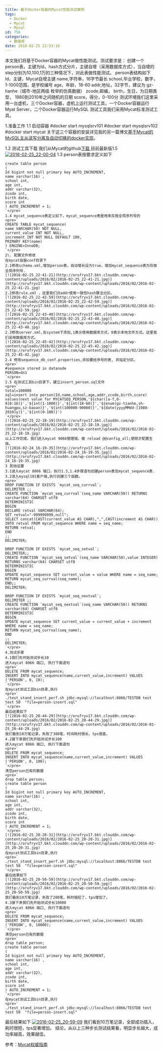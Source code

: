 ```yaml
---
title: 基于Docker容器的Mycat性能测试案例
tags:
  - Docker
  - Mycat
  - Mysql
id: 756
categories:
  - 数据库
date: 2016-02-25 22:53:16
---
```


本文我们将基于Docker容器的Mycat做性能测试。测试要求是：
创建一个 person表，主键为Id，hash方式分片，主键自增（采用数据库方式），当自增的step分别为10,100,1万的三种情况下，对此表做性能测试。
person表结构如下
Id，主键，Mycat自增主键
name,字符串，16字节最长
school,毕业学校，数字，1-1000范围，是学校编号
age，年龄，18-60
addr,地址，32字节，建议为 gz-tianhe（城市-地区两级 枚举的仿真数据）
zcode,邮编，
birth，生日，为日期类型， 1980到2010年之间随机的日期
score，得分，0-100分
测试环境我们这里采用一台虚机，三个Docker容器，虚机上运行测试工具，一个Docker容器运行Myat Server，二个Docker容器运行MySQL
测试工具我们采用Mycat标准测试工具。

1.准备工作
1.1 启动容器
#docker start mysqlsrv101
#docker start mysqlsrv102
#docker start mycat
关于这三个容器的安装详见我的另一篇博文[基于Mycat的MySQL主从读写分离及自动切换的docker实现](http://blog.yaodataking.com/2016/01/mycat_mysql_docker_sample1.html)。

1.2 测试工具下载
我们从Mycat的github[下载](https://github.com/MyCATApache/Mycat-download),目前最新版1.5
[![2016-02-25_22-00-04](http://orufryv17.bkt.clouddn.com/wp-content/uploads/2016/02/2016-02-25_22-00-04.jpg)](http://orufryv17.bkt.clouddn.com/wp-content/uploads/2016/02/2016-02-25_22-00-04.jpg)
1.3 person表按要求定义如下

    create table person 
    (
    Id bigint not null primary key AUTO_INCREMENT,
    name varchar(16) ,
    school int,
    age int,
    addr varchar(32),
    zcode int,
    birth date,
    score int
    ) AUTO_INCREMENT = 1;
    `</pre>
    1.4 mycat_sequence表定义如下，mycat_sequence表是用来存放全局序列号的
    <pre>`
    CREATE TABLE mycat_sequence(
    name VARCHAR(50) NOT NULL,
    current_value INT NOT NULL,
    increment INT NOT NULL DEFAULT 100, 
    PRIMARY KEY(name)
    ) ENGINE=InnoDB;
    `</pre>
    2\. 配置文件修改
    在mycat容器conf目录下
    2.1修改schema.xml,增加person表，自动增长设为true，增加mycat_sequence表为存放全局序列号.
    [![2016-02-25_22-41-21](http://orufryv17.bkt.clouddn.com/wp-content/uploads/2016/02/2016-02-25_22-41-21.jpg)](http://orufryv17.bkt.clouddn.com/wp-content/uploads/2016/02/2016-02-25_22-41-21.jpg)
    2.2修改rule.xml ，这里我们对addr使用一致性hash算法分区。
    [![2016-02-25_22-42-59](http://orufryv17.bkt.clouddn.com/wp-content/uploads/2016/02/2016-02-25_22-42-59.jpg)](http://orufryv17.bkt.clouddn.com/wp-content/uploads/2016/02/2016-02-25_22-42-59.jpg)
    [![2016-02-25_22-43-40](http://orufryv17.bkt.clouddn.com/wp-content/uploads/2016/02/2016-02-25_22-43-40.jpg)](http://orufryv17.bkt.clouddn.com/wp-content/uploads/2016/02/2016-02-25_22-43-40.jpg)
    2.3修改server.xml,在system下添加,1表示使用数据库方式，0表示本地文件方式。这里我们采用数据库方式。
    [![2016-02-25_22-45-42](http://orufryv17.bkt.clouddn.com/wp-content/uploads/2016/02/2016-02-25_22-45-42.jpg)](http://orufryv17.bkt.clouddn.com/wp-content/uploads/2016/02/2016-02-25_22-45-42.jpg)
    2.4 修改sequence_db_conf.properties,添加要给序号的表, 并指定分区。
    <pre>`
    #sequence stored in datanode
    PERSON=dn1
    `</pre>
    2.5 在测试工具bin目录下，建立insert_person.sql文件
    <pre>`
    total=100000
    sql=insert into person(Id,name,school,age,addr,zcode,birth,score) values(next value for MYCATSEQ_PERSON,'${char([a-f,0-9]8:16)}','${int(1-1000)}','${int(18-60)}','${enum(gz-tianhe,sh-huangpu,sz-baoan)}','${int(100000-90000)}','${date(yyyyMMdd-[1980-2010]y)}','${int(0-100)}')
    `</pre>
    [![2016-02-25_22-18-19](http://orufryv17.bkt.clouddn.com/wp-content/uploads/2016/02/2016-02-25_22-18-19.jpg)](http://orufryv17.bkt.clouddn.com/wp-content/uploads/2016/02/2016-02-25_22-18-19.jpg)
    以上工作完成，我们进入mycat 9066管理端，做 reload @@config_all;使刚才配置生效。
    [![2016-02-24_16-19-35](http://orufryv17.bkt.clouddn.com/wp-content/uploads/2016/02/2016-02-24_16-19-35.jpg)](http://orufryv17.bkt.clouddn.com/wp-content/uploads/2016/02/2016-02-24_16-19-35.jpg)
    3 其他设置
    3.1进入mycat 8066 端口，执行1.3,1.4步骤语句创建person表及mycat_sequence表.
    3.2进入mysql101客户端,执行创建三个函数。
    <pre>`
    DROP FUNCTION IF EXISTS `mycat_seq_currval`;
    DELIMITER ;;
    CREATE FUNCTION `mycat_seq_currval`(seq_name VARCHAR(50)) RETURNS varchar(64) CHARSET utf8
    DETERMINISTIC
    BEGIN
    DECLARE retval VARCHAR(64);
    SET retval="-999999999,null";
    SELECT concat(CAST(current_value AS CHAR),",",CAST(increment AS CHAR)) INTO retval FROM mycat_sequence WHERE name = seq_name;
    RETURN retval;
    END
    ;;
    DELIMITER;

    DROP FUNCTION IF EXISTS `mycat_seq_setval`;
    DELIMITER;;
    CREATE FUNCTION `mycat_seq_setval`(seq_name VARCHAR(50),value INTEGER) RETURNS varchar(64) CHARSET utf8
    DETERMINISTIC
    BEGIN
    UPDATE mycat_sequence SET current_value = value WHERE name = seq_name;
    RETURN mycat_seq_currval(seq_name);
    END;;
    DELIMITER;

    DROP FUNCTION IF EXISTS `mycat_seq_nextval`;
    DELIMITER ;;
    CREATE FUNCTION `mycat_seq_nextval`(seq_name VARCHAR(50)) RETURNS varchar(64) CHARSET utf8
    DETERMINISTIC
    BEGIN
    UPDATE mycat_sequence SET current_value = current_value + increment WHERE name = seq_name;
    RETURN mycat_seq_currval(seq_name);
    END
    ;;
    DELIMITER;
    `</pre>
    4.测试步骤
    4.1我们先开始测试步长10
    进入mycat 8066 端口, 执行下面语句
    <pre>`
    DELETE FROM mycat_sequence;
    INSERT INTO mycat_sequence(name,current_value,increment) VALUES ('PERSON', 0, 10);
    `</pre>
    在mycat测试工具bin目录,执行
    <pre>`
    ./test_stand_insert_perf.sh jdbc:mysql://localhost:8066/TESTDB test test 50  "file=person-insert.sql"
    `</pre>
    最后结果如下
    [![2016-02-25_20-44-29](http://orufryv17.bkt.clouddn.com/wp-content/uploads/2016/02/2016-02-25_20-44-29.jpg)](http://orufryv17.bkt.clouddn.com/wp-content/uploads/2016/02/2016-02-25_20-44-29.jpg)
    我们看到10万笔记录，失败了300笔，时间耗时很长，tps很差。
    4.2接下来我们先开始测试步长100
    进入mycat 8066 端口, 执行下面语句
    <pre>`
    DELETE FROM mycat_sequence;
    INSERT INTO mycat_sequence(name,current_value,increment) VALUES ('PERSON', 0, 100);
    `</pre>
    清空person已有的数据
    <pre>`
    drop table person;
    create table person 
    (
    Id bigint not null primary key AUTO_INCREMENT,
    name varchar(16) ,
    school int,
    age int,
    addr varchar(32),
    zcode int,
    birth date,
    score int
    ) AUTO_INCREMENT = 1;
    `</pre>
    [![2016-02-25_20-20-31](http://orufryv17.bkt.clouddn.com/wp-content/uploads/2016/02/2016-02-25_20-20-31.jpg)](http://orufryv17.bkt.clouddn.com/wp-content/uploads/2016/02/2016-02-25_20-20-31.jpg)
    在mycat测试工具bin目录,执行
    <pre>`
    ./test_stand_insert_perf.sh jdbc:mysql://localhost:8066/TESTDB test test 50  "file=person-insert.sql"
    `</pre>
    最后结果如下
    [![2016-02-25_20-50-59](http://orufryv17.bkt.clouddn.com/wp-content/uploads/2016/02/2016-02-25_20-50-59.jpg)](http://orufryv17.bkt.clouddn.com/wp-content/uploads/2016/02/2016-02-25_20-50-59.jpg)
    我们看到10万笔记录，失败了200笔，耗时缩短了，tps增加了。
    4.3接下来我们先开始测试步长10000
    进入mycat 8066 端口, 执行下面语句
    <pre>`
    DELETE FROM mycat_sequence;
    INSERT INTO mycat_sequence(name,current_value,increment) VALUES ('PERSON', 0, 10000);
    `</pre>
    清空person已有的数据
    <pre>`
    drop table person;
    create table person 
    (
    Id bigint not null primary key AUTO_INCREMENT,
    name varchar(16) ,
    school int,
    age int,
    addr varchar(32),
    zcode int,
    birth date,
    score int
    ) AUTO_INCREMENT = 1;
    `</pre>
    在mycat测试工具bin目录,执行
    <pre>`
    ./test_stand_insert_perf.sh jdbc:mysql://localhost:8066/TESTDB test test 50  "file=person-insert.sql"

最后结果如下
[![2016-02-25_20-59-09](http://orufryv17.bkt.clouddn.com/wp-content/uploads/2016/02/2016-02-25_20-59-09.jpg)](http://orufryv17.bkt.clouddn.com/wp-content/uploads/2016/02/2016-02-25_20-59-09.jpg)
我们看到10万笔记录，全部成功插入，耗时很短，tps显著增加。
结论，从以上三种步长测试结果看，明显步长越大，成功率越高，效果越佳。

参考：[Mycat权威指南](http://www.mycat.io/document/mycat1.5.2.pdf)
